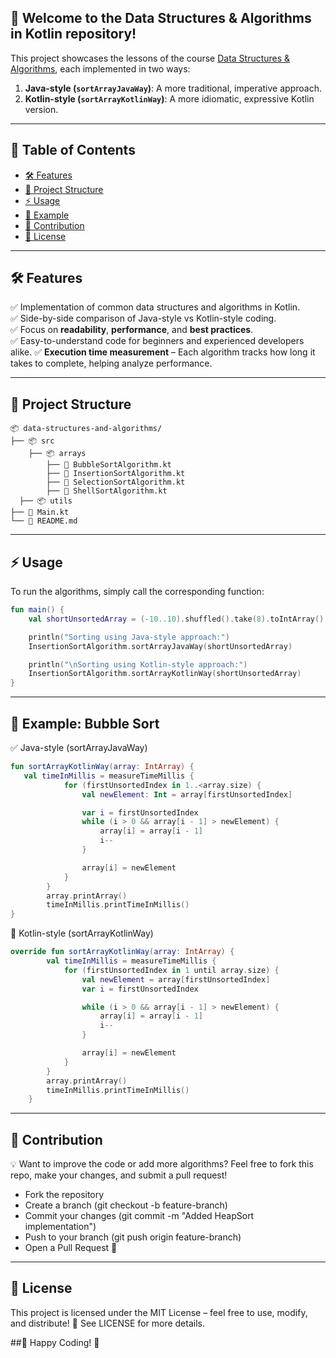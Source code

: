 ## 🚀 Welcome to the **Data Structures & Algorithms in Kotlin** repository! 
This project showcases the lessons of the course [Data Structures & Algorithms](https://www.udemy.com/course/data-structures-and-algorithms-deep-dive-using-java/?srsltid=AfmBOorCZMEp3TDzPCE8WHT2wfX5RjSNNwHq8d4TYLmeg9sGyEKzjBco), each implemented in two ways:
1. **Java-style (`sortArrayJavaWay`)**: A more traditional, imperative approach.
2. **Kotlin-style (`sortArrayKotlinWay`)**: A more idiomatic, expressive Kotlin version.

---

## 📖 Table of Contents
- [🛠️ Features](#features)
- [📂 Project Structure](#project-structure)
- [⚡ Usage](#usage)
- [📝 Example](#example)
- [📌 Contribution](#contribution)
- [📄 License](#license)

---

## 🛠️ Features
✅ Implementation of common data structures and algorithms in Kotlin.  
✅ Side-by-side comparison of Java-style vs Kotlin-style coding.  
✅ Focus on **readability**, **performance**, and **best practices**.  
✅ Easy-to-understand code for beginners and experienced developers alike.
✅ **Execution time measurement** – Each algorithm tracks how long it takes to complete, helping analyze performance. 

---

## 📂 Project Structure

```
📦 data-structures-and-algorithms/
├── 📦 src
    ├── 📦 arrays
        ├── 📜 BubbleSortAlgorithm.kt
        ├── 📜 InsertionSortAlgorithm.kt
        ├── 📜 SelectionSortAlgorithm.kt
        ├── 📜 ShellSortAlgorithm.kt
  ├── 📦 utils
├── 📜 Main.kt
└── 📜 README.md
```
---

## ⚡ Usage
To run the algorithms, simply call the corresponding function:

```kotlin
fun main() {
    val shortUnsortedArray = (-10..10).shuffled().take(8).toIntArray()

    println("Sorting using Java-style approach:")
    InsertionSortAlgorithm.sortArrayJavaWay(shortUnsortedArray)

    println("\nSorting using Kotlin-style approach:")
    InsertionSortAlgorithm.sortArrayKotlinWay(shortUnsortedArray)
}
```
---

## 📝 Example: Bubble Sort

✅ Java-style (sortArrayJavaWay)

```kotlin
fun sortArrayKotlinWay(array: IntArray) {
   val timeInMillis = measureTimeMillis {
            for (firstUnsortedIndex in 1..<array.size) {
                val newElement: Int = array[firstUnsortedIndex]

                var i = firstUnsortedIndex
                while (i > 0 && array[i - 1] > newElement) {
                    array[i] = array[i - 1]
                    i--
                }

                array[i] = newElement
            }
        }
        array.printArray()
        timeInMillis.printTimeInMillis()
}
```
🎯 Kotlin-style (sortArrayKotlinWay)

```kotlin
override fun sortArrayKotlinWay(array: IntArray) {
        val timeInMillis = measureTimeMillis {
            for (firstUnsortedIndex in 1 until array.size) {
                val newElement = array[firstUnsortedIndex]
                var i = firstUnsortedIndex

                while (i > 0 && array[i - 1] > newElement) {
                    array[i] = array[i - 1]
                    i--
                }

                array[i] = newElement
            }
        }
        array.printArray()
        timeInMillis.printTimeInMillis()
    }
```

---

## 📌 Contribution
💡 Want to improve the code or add more algorithms?
Feel free to fork this repo, make your changes, and submit a pull request!

- Fork the repository
- Create a branch (git checkout -b feature-branch)
- Commit your changes (git commit -m "Added HeapSort implementation")
- Push to your branch (git push origin feature-branch)
- Open a Pull Request 🚀

---

## 📄 License
This project is licensed under the MIT License – feel free to use, modify, and distribute!
📜 See LICENSE for more details.

##🎯 Happy Coding! 🚀
